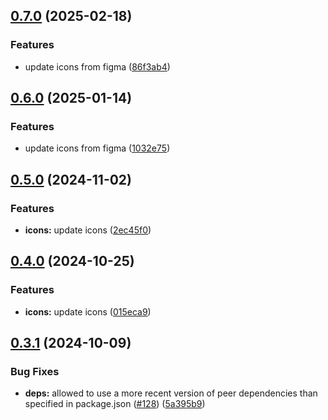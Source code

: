 ## [0.7.0](https://github.com/acronis/ui-component-library/compare/icons/0.6.0...icons/0.7.0) (2025-02-18)


### Features

* update icons from figma ([86f3ab4](https://github.com/acronis/ui-component-library/commit/86f3ab4289625553f1d4740bcc0b663ab5ff01ee))

## [0.6.0](https://github.com/acronis/ui-component-library/compare/icons/0.5.0...icons/0.6.0) (2025-01-14)


### Features

* update icons from figma ([1032e75](https://github.com/acronis/ui-component-library/commit/1032e7543994dec82e2c19573d0977618e87e461))

## [0.5.0](https://github.com/acronis/ui-component-library/compare/icons/0.4.0...icons/0.5.0) (2024-11-02)


### Features

* **icons:** update icons ([2ec45f0](https://github.com/acronis/ui-component-library/commit/2ec45f03a6dabed8a999703b3f5edfbca0b6c393))

## [0.4.0](https://github.com/acronis/ui-component-library/compare/icons/0.3.1...icons/0.4.0) (2024-10-25)


### Features

* **icons:** update icons ([015eca9](https://github.com/acronis/ui-component-library/commit/015eca99eb5c2cd30431483b83d16d823d4ab6f5))

## [0.3.1](https://github.com/acronis/ui-component-library/compare/icons/0.3.0...icons/0.3.1) (2024-10-09)


### Bug Fixes

* **deps:** allowed to use a more recent version of peer dependencies than specified in package.json ([#128](https://github.com/acronis/ui-component-library/issues/128)) ([5a395b9](https://github.com/acronis/ui-component-library/commit/5a395b98ab9964a9e136a3c597714c1fa9f35393))

